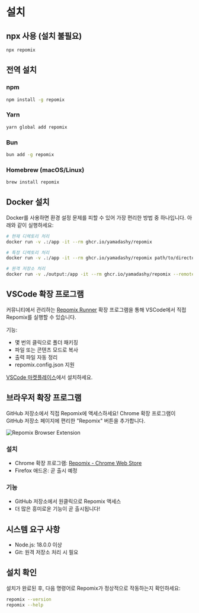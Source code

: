 # 설치

## npx 사용 (설치 불필요)

```bash
npx repomix
```

## 전역 설치

### npm
```bash
npm install -g repomix
```

### Yarn
```bash
yarn global add repomix
```

### Bun
```bash
bun add -g repomix
```

### Homebrew (macOS/Linux)
```bash
brew install repomix
```

## Docker 설치

Docker를 사용하면 환경 설정 문제를 피할 수 있어 가장 편리한 방법 중 하나입니다. 아래와 같이 실행하세요:

```bash
# 현재 디렉토리 처리
docker run -v .:/app -it --rm ghcr.io/yamadashy/repomix

# 특정 디렉토리 처리
docker run -v .:/app -it --rm ghcr.io/yamadashy/repomix path/to/directory

# 원격 저장소 처리
docker run -v ./output:/app -it --rm ghcr.io/yamadashy/repomix --remote yamadashy/repomix
```

## VSCode 확장 프로그램

커뮤니티에서 관리하는 [Repomix Runner](https://marketplace.visualstudio.com/items?itemName=DorianMassoulier.repomix-runner) 확장 프로그램을 통해 VSCode에서 직접 Repomix를 실행할 수 있습니다.

기능:
- 몇 번의 클릭으로 폴더 패키징
- 파일 또는 콘텐츠 모드로 복사
- 출력 파일 자동 정리
- repomix.config.json 지원

[VSCode 마켓플레이스](https://marketplace.visualstudio.com/items?itemName=DorianMassoulier.repomix-runner)에서 설치하세요.

## 브라우저 확장 프로그램

GitHub 저장소에서 직접 Repomix에 액세스하세요! Chrome 확장 프로그램이 GitHub 저장소 페이지에 편리한 "Repomix" 버튼을 추가합니다.

![Repomix Browser Extension](/images/docs/browser-extension.png)

### 설치
- Chrome 확장 프로그램: [Repomix - Chrome Web Store](https://chromewebstore.google.com/detail/repomix/fimfamikepjgchehkohedilpdigcpkoa)
- Firefox 애드온: 곧 출시 예정

### 기능
- GitHub 저장소에서 원클릭으로 Repomix 액세스
- 더 많은 흥미로운 기능이 곧 출시됩니다!

## 시스템 요구 사항

- Node.js: 18.0.0 이상
- Git: 원격 저장소 처리 시 필요

## 설치 확인

설치가 완료된 후, 다음 명령어로 Repomix가 정상적으로 작동하는지 확인하세요:

```bash
repomix --version
repomix --help
```

